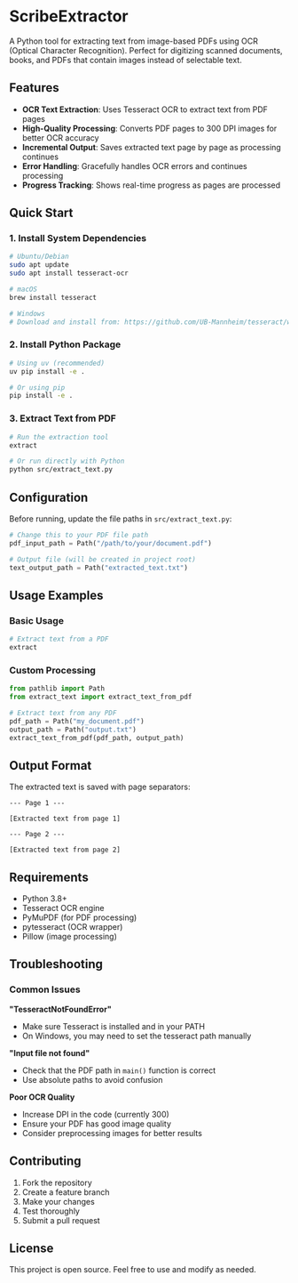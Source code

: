 
# ScribeExtractor

A Python tool for extracting text from image-based PDFs using OCR (Optical Character Recognition). Perfect for digitizing scanned documents, books, and PDFs that contain images instead of selectable text.

## Features

- **OCR Text Extraction**: Uses Tesseract OCR to extract text from PDF pages
- **High-Quality Processing**: Converts PDF pages to 300 DPI images for better OCR accuracy
- **Incremental Output**: Saves extracted text page by page as processing continues
- **Error Handling**: Gracefully handles OCR errors and continues processing
- **Progress Tracking**: Shows real-time progress as pages are processed

## Quick Start

### 1. Install System Dependencies

```bash
# Ubuntu/Debian
sudo apt update
sudo apt install tesseract-ocr

# macOS
brew install tesseract

# Windows
# Download and install from: https://github.com/UB-Mannheim/tesseract/wiki
```

### 2. Install Python Package

```bash
# Using uv (recommended)
uv pip install -e .

# Or using pip
pip install -e .
```

### 3. Extract Text from PDF

```bash
# Run the extraction tool
extract

# Or run directly with Python
python src/extract_text.py
```

## Configuration

Before running, update the file paths in `src/extract_text.py`:

```python
# Change this to your PDF file path
pdf_input_path = Path("/path/to/your/document.pdf")

# Output file (will be created in project root)
text_output_path = Path("extracted_text.txt")
```

## Usage Examples

### Basic Usage
```bash
# Extract text from a PDF
extract
```

### Custom Processing
```python
from pathlib import Path
from extract_text import extract_text_from_pdf

# Extract text from any PDF
pdf_path = Path("my_document.pdf")
output_path = Path("output.txt")
extract_text_from_pdf(pdf_path, output_path)
```

## Output Format

The extracted text is saved with page separators:

```
--- Page 1 ---

[Extracted text from page 1]

--- Page 2 ---

[Extracted text from page 2]
```

## Requirements

- Python 3.8+
- Tesseract OCR engine
- PyMuPDF (for PDF processing)
- pytesseract (OCR wrapper)
- Pillow (image processing)

## Troubleshooting

### Common Issues

**"TesseractNotFoundError"**
- Make sure Tesseract is installed and in your PATH
- On Windows, you may need to set the tesseract path manually

**"Input file not found"**
- Check that the PDF path in `main()` function is correct
- Use absolute paths to avoid confusion

**Poor OCR Quality**
- Increase DPI in the code (currently 300)
- Ensure your PDF has good image quality
- Consider preprocessing images for better results

## Contributing

1. Fork the repository
2. Create a feature branch
3. Make your changes
4. Test thoroughly
5. Submit a pull request

## License

This project is open source. Feel free to use and modify as needed.
